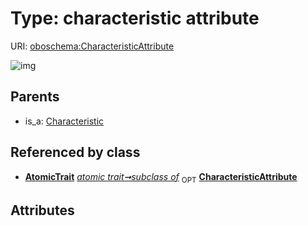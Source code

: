 
# Type: characteristic attribute




URI: [oboschema:CharacteristicAttribute](http://purl.obolibrary.org/oboschema/CharacteristicAttribute)


![img](http://yuml.me/diagram/nofunky;dir:TB/class/[AtomicTrait]++-%20subclass%20of%200..1>[CharacteristicAttribute],[Characteristic]^-[CharacteristicAttribute],[Characteristic],[AtomicTrait])

## Parents

 *  is_a: [Characteristic](Characteristic.md)

## Referenced by class

 *  **[AtomicTrait](AtomicTrait.md)** *[atomic trait➞subclass of](atomic_trait_subclass_of.md)*  <sub>OPT</sub>  **[CharacteristicAttribute](CharacteristicAttribute.md)**

## Attributes

